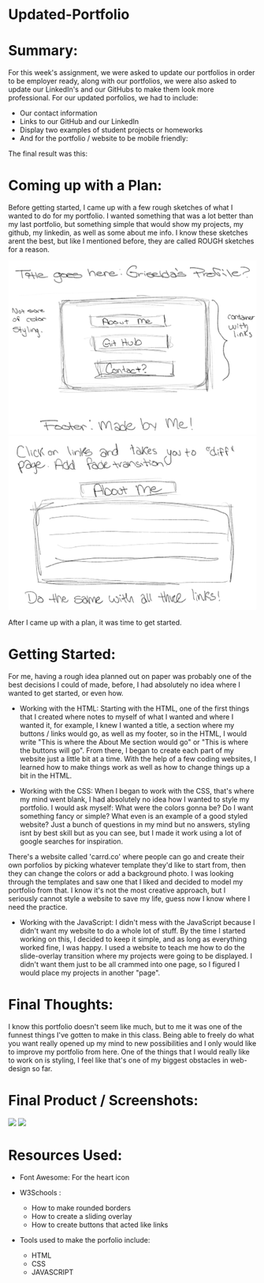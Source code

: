 # Updated-Portfolio

# Summary: 
For this week's assignment, we were asked to update our portfolios in order to be employer ready, along with our portfolios, we were also asked to update our LinkedIn's and our GitHubs to make them look more professional. 
For our updated porfolios, we had to include:
* Our contact information
* Links to our GitHub and our LinkedIn
* Display two examples of student projects or homeworks 
* And for the portfolio / website to be mobile friendly:

The final result was this: 

# Coming up with a Plan: 
Before getting started, I came up with a few rough sketches of what I wanted to do for my portfolio. I wanted something that was a lot better than my last portfolio, but something simple that would show my projects, my github, my linkedin, as well as some about me info. 
I know these sketches arent the best, but like I mentioned before, they are called ROUGH sketches for a reason.

<img src='menu-sketch.PNG'>
<img src= 'pages-sketch.PNG'>


After I came up with a plan, it was time to get started. 

# Getting Started:
For me, having a rough idea planned out on paper was probably one of the best decisions I could of made, before, I had absolutely no idea where I wanted to get started, or even how. 

* Working with the HTML:
Starting with the HTML, one of the first things that I created where notes to myself of what I wanted and where I wanted it, for example, I knew I wanted a title, a section where my buttons / links would go, as well as my footer, so in the HTML, I would write "This is where the About Me section would go" or "This is where the buttons will go". From there, I began to create each part of my website just a little bit at a time. With the help of a few coding websites, I learned how to make things work as well as how to change things up a bit in the HTML.

* Working with the CSS: 
When I began to work with the CSS, that's where my mind went blank, I had absolutely no idea how I wanted to style my portfolio. 
I would ask myself: What were the colors gonna be? Do I want something fancy or simple? What even is an example of a good styled website? Just a bunch of questions in my mind but no answers, styling isnt by best skill but as you can see, but I made it work using a lot of google searches for inspiration.

There's a website called 'carrd.co' where people can go and create their own porfolios by picking whatever template they'd like to start from, then they can change the colors or add a background photo. I was looking through the templates and saw one that I liked and decided to model my portfolio from that. I know it's not the most creative approach, but I seriously cannot style a website to save my life, guess now I know where I need the practice.

* Working with the JavaScript:
I didn't mess with the JavaScript because I didn't want my website to do a whole lot of stuff. By the time I started working on this, I decided to keep it simple, and as long as everything worked fine, I was happy. I used a website to teach me how to do the slide-overlay transition where my projects were going to be displayed. I didn't want them just to be all crammed into one page, so I figured I would place my projects in another "page".






# Final Thoughts:
I know this portfolio doesn't seem like much, but to me it was one of the funnest things I've gotten to make in this class. Being able to freely do what you want really opened up my mind to new possibilities and I only would like to improve my portfolio from here. One of the things that I would really like to work on is styling, I feel like that's one of my biggest obstacles in web-design so far. 






# Final Product / Screenshots:
<img src= 'final-product.png'>
<img src= 'final-projects.png'>




# Resources Used:
* Font Awesome: For the heart icon
* W3Schools : 
    - How to make rounded borders
    - How to create a sliding overlay
    - How to create buttons that acted like links

* Tools used to make the porfolio include:
    - HTML
    - CSS
    - JAVASCRIPT
